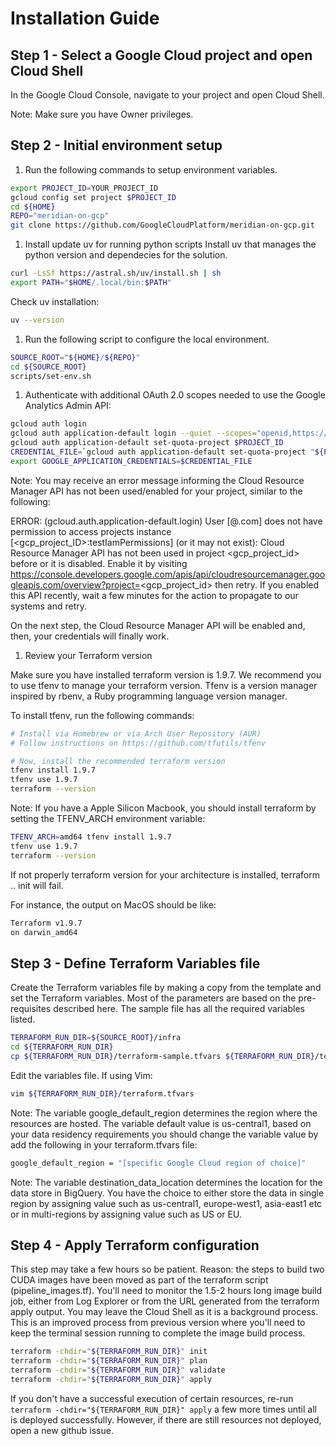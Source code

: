 # Installation Guide

## Step 1 - Select a Google Cloud project and open Cloud Shell
In the Google Cloud Console, navigate to your project and open Cloud Shell. 

Note: Make sure you have Owner privileges.


## Step 2 - Initial environment setup
1. Run the following commands to setup environment variables.

```bash
export PROJECT_ID=YOUR_PROJECT_ID
gcloud config set project $PROJECT_ID
cd ${HOME}
REPO="meridian-on-gcp"
git clone https://github.com/GoogleCloudPlatform/meridian-on-gcp.git
```

1. Install update uv for running python scripts Install uv that manages the python version and dependecies for the solution.
```bash
curl -LsSf https://astral.sh/uv/install.sh | sh
export PATH="$HOME/.local/bin:$PATH"
```

Check uv installation:
```bash
uv --version
```

1. Run the following script to configure the local environment.

```bash
SOURCE_ROOT="${HOME}/${REPO}"
cd ${SOURCE_ROOT}
scripts/set-env.sh
```

1. Authenticate with additional OAuth 2.0 scopes needed to use the Google Analytics Admin API:
```bash
gcloud auth login
gcloud auth application-default login --quiet --scopes="openid,https://www.googleapis.com/auth/userinfo.email,https://www.googleapis.com/auth/cloud-platform,https://www.googleapis.com/auth/accounts.reauth"
gcloud auth application-default set-quota-project $PROJECT_ID
CREDENTIAL_FILE=`gcloud auth application-default set-quota-project "${PROJECT_ID}" 2>&1 | grep -e "Credentials saved to file:" | cut -d "[" -f2 | cut -d "]" -f1`
export GOOGLE_APPLICATION_CREDENTIALS=$CREDENTIAL_FILE
```

Note: You may receive an error message informing the Cloud Resource Manager API has not been used/enabled for your project, similar to the following:

ERROR: (gcloud.auth.application-default.login) User [@.com] does not have permission to access projects instance [<gcp_project_ID>:testIamPermissions] (or it may not exist): Cloud Resource Manager API has not been used in project <gcp_project_id> before or it is disabled. Enable it by visiting https://console.developers.google.com/apis/api/cloudresourcemanager.googleapis.com/overview?project=<gcp_project_id> then retry. If you enabled this API recently, wait a few minutes for the action to propagate to our systems and retry.

On the next step, the Cloud Resource Manager API will be enabled and, then, your credentials will finally work.

1. Review your Terraform version

Make sure you have installed terraform version is 1.9.7. We recommend you to use tfenv to manage your terraform version. Tfenv is a version manager inspired by rbenv, a Ruby programming language version manager.

To install tfenv, run the following commands:
```bash
# Install via Homebrew or via Arch User Repository (AUR)
# Follow instructions on https://github.com/tfutils/tfenv

# Now, install the recommended terraform version 
tfenv install 1.9.7
tfenv use 1.9.7
terraform --version
```
Note: If you have a Apple Silicon Macbook, you should install terraform by setting the TFENV_ARCH environment variable:
```bash
TFENV_ARCH=amd64 tfenv install 1.9.7
tfenv use 1.9.7
terraform --version
```
If not properly terraform version for your architecture is installed, terraform .. init will fail.

For instance, the output on MacOS should be like:
```bash
Terraform v1.9.7
on darwin_amd64
```

## Step 3 - Define Terraform Variables file
Create the Terraform variables file by making a copy from the template and set the Terraform variables. Most of the parameters are based on the pre-requisites described here. The sample file has all the required variables listed.

```bash
TERRAFORM_RUN_DIR=${SOURCE_ROOT}/infra
cd ${TERRAFORM_RUN_DIR}
cp ${TERRAFORM_RUN_DIR}/terraform-sample.tfvars ${TERRAFORM_RUN_DIR}/terraform.tfvars
```

Edit the variables file. If using Vim:
```bash
vim ${TERRAFORM_RUN_DIR}/terraform.tfvars
```
Note: The variable google_default_region determines the region where the resources are hosted. The variable default value is us-central1, based on your data residency requirements you should change the variable value by add the following in your terraform.tfvars file:
```bash
google_default_region = "[specific Google Cloud region of choice]"
```
Note: The variable destination_data_location determines the location for the data store in BigQuery. You have the choice to either store the data in single region by assigning value such as us-central1, europe-west1, asia-east1 etc or in multi-regions by assigning value such as US or EU.

## Step 4 - Apply Terraform configuration
This step may take a few hours so be patient. Reason: the steps to build two CUDA images have been moved as part of the terraform script (pipeline_images.tf). You'll need to monitor the 1.5-2 hours long image build job, either from Log Explorer or from the URL generated from the terraform apply output. You may leave the Cloud Shell as it is a background process. This is an improved process from previous version where you'll need to keep the terminal session running to complete the image build process.

```bash
terraform -chdir="${TERRAFORM_RUN_DIR}" init
terraform -chdir="${TERRAFORM_RUN_DIR}" plan
terraform -chdir="${TERRAFORM_RUN_DIR}" validate
terraform -chdir="${TERRAFORM_RUN_DIR}" apply
```

If you don't have a successful execution of certain resources, re-run `terraform -chdir="${TERRAFORM_RUN_DIR}" apply` a few more times until all is deployed successfully. However, if there are still resources not deployed, open a new github issue.
